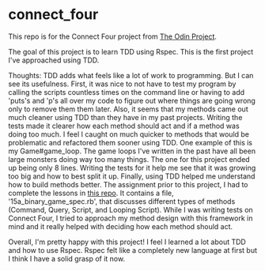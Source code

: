 # connect_four

This repo is for the Connect Four project from [The Odin Project](https://www.theodinproject.com/paths/full-stack-ruby-on-rails/courses/ruby-programming/lessons/connect-four).

The goal of this project is to learn TDD using Rspec. This is the first project I've approached using TDD.

Thoughts:
TDD adds what feels like a lot of work to programming. But I can see its usefulness. First, it was nice to not have to test my program by calling the scripts countless times on the command line or having to add 'puts's and 'p's all over my code to figure out where things are going wrong only to remove them them later. Also, it seems that my methods came out much cleaner using TDD than they have in my past projects. Writing the tests made it clearer how each method should act and if a method was doing too much. I feel I caught on much quicker to methods that would be problematic and refactored them sooner using TDD. One example of this is my Game#game_loop. The game loops I've written in the past have all been large monsters doing way too many things. The one for this project ended up being only 8 lines. Writing the tests for it help me see that it was growing too big and how to best split it up. Finally, using TDD helped me understand how to build methods better. The assignment prior to this project, I had to complete the lessons in [this repo](https://github.com/TheOdinProject/ruby_testing). It contains a file, '15a_binary_game_spec.rb', that discusses different types of methods (Command, Query, Script, and Looping Script). While I was writing tests on Connect Four, I tried to approach my method design with this framework in mind and it really helped with deciding how each method should act.

Overall, I'm pretty happy with this project! I feel I learned a lot about TDD and how to use Rspec. Rspec felt like a completely new language at first but I think I have a solid grasp of it now.
